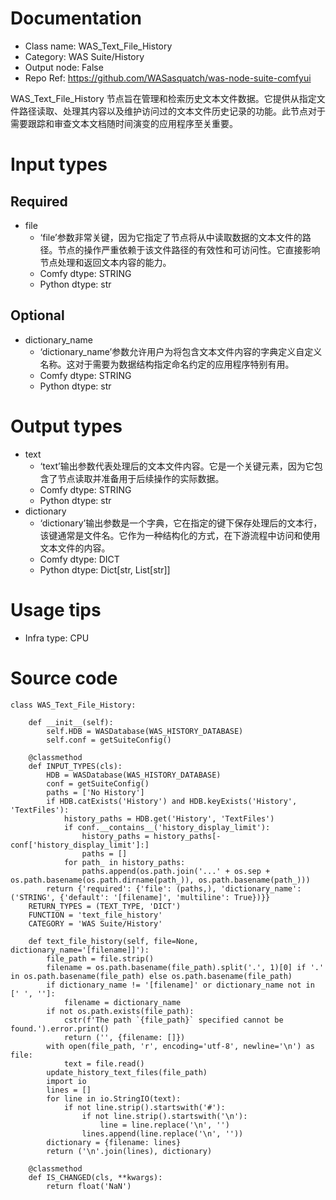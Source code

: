 # Documentation
- Class name: WAS_Text_File_History
- Category: WAS Suite/History
- Output node: False
- Repo Ref: https://github.com/WASasquatch/was-node-suite-comfyui

WAS_Text_File_History 节点旨在管理和检索历史文本文件数据。它提供从指定文件路径读取、处理其内容以及维护访问过的文本文件历史记录的功能。此节点对于需要跟踪和审查文本文档随时间演变的应用程序至关重要。

# Input types
## Required
- file
    - ‘file’参数非常关键，因为它指定了节点将从中读取数据的文本文件的路径。节点的操作严重依赖于该文件路径的有效性和可访问性。它直接影响节点处理和返回文本内容的能力。
    - Comfy dtype: STRING
    - Python dtype: str
## Optional
- dictionary_name
    - ‘dictionary_name’参数允许用户为将包含文本文件内容的字典定义自定义名称。这对于需要为数据结构指定命名约定的应用程序特别有用。
    - Comfy dtype: STRING
    - Python dtype: str

# Output types
- text
    - ‘text’输出参数代表处理后的文本文件内容。它是一个关键元素，因为它包含了节点读取并准备用于后续操作的实际数据。
    - Comfy dtype: STRING
    - Python dtype: str
- dictionary
    - ‘dictionary’输出参数是一个字典，它在指定的键下保存处理后的文本行，该键通常是文件名。它作为一种结构化的方式，在下游流程中访问和使用文本文件的内容。
    - Comfy dtype: DICT
    - Python dtype: Dict[str, List[str]]

# Usage tips
- Infra type: CPU

# Source code
```
class WAS_Text_File_History:

    def __init__(self):
        self.HDB = WASDatabase(WAS_HISTORY_DATABASE)
        self.conf = getSuiteConfig()

    @classmethod
    def INPUT_TYPES(cls):
        HDB = WASDatabase(WAS_HISTORY_DATABASE)
        conf = getSuiteConfig()
        paths = ['No History']
        if HDB.catExists('History') and HDB.keyExists('History', 'TextFiles'):
            history_paths = HDB.get('History', 'TextFiles')
            if conf.__contains__('history_display_limit'):
                history_paths = history_paths[-conf['history_display_limit']:]
                paths = []
            for path_ in history_paths:
                paths.append(os.path.join('...' + os.sep + os.path.basename(os.path.dirname(path_)), os.path.basename(path_)))
        return {'required': {'file': (paths,), 'dictionary_name': ('STRING', {'default': '[filename]', 'multiline': True})}}
    RETURN_TYPES = (TEXT_TYPE, 'DICT')
    FUNCTION = 'text_file_history'
    CATEGORY = 'WAS Suite/History'

    def text_file_history(self, file=None, dictionary_name='[filename]]'):
        file_path = file.strip()
        filename = os.path.basename(file_path).split('.', 1)[0] if '.' in os.path.basename(file_path) else os.path.basename(file_path)
        if dictionary_name != '[filename]' or dictionary_name not in [' ', '']:
            filename = dictionary_name
        if not os.path.exists(file_path):
            cstr(f'The path `{file_path}` specified cannot be found.').error.print()
            return ('', {filename: []})
        with open(file_path, 'r', encoding='utf-8', newline='\n') as file:
            text = file.read()
        update_history_text_files(file_path)
        import io
        lines = []
        for line in io.StringIO(text):
            if not line.strip().startswith('#'):
                if not line.strip().startswith('\n'):
                    line = line.replace('\n', '')
                lines.append(line.replace('\n', ''))
        dictionary = {filename: lines}
        return ('\n'.join(lines), dictionary)

    @classmethod
    def IS_CHANGED(cls, **kwargs):
        return float('NaN')
```